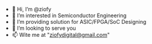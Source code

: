 - 👋 Hi, I’m @ziofy
- 👀 I’m interested in Semiconductor Engineering
- 🌱 I’m providing solution for ASIC/FPGA/SoC Designing
- 💞️ I’m looking to serve you
- 📫 Wite me at "ziofydigital@gmail.com"

<!---
ziofy/ziofy is a ✨ special ✨ repository because its `README.md` (this file) appears on your GitHub profile.
You can click the Preview link to take a look at your changes.
--->
